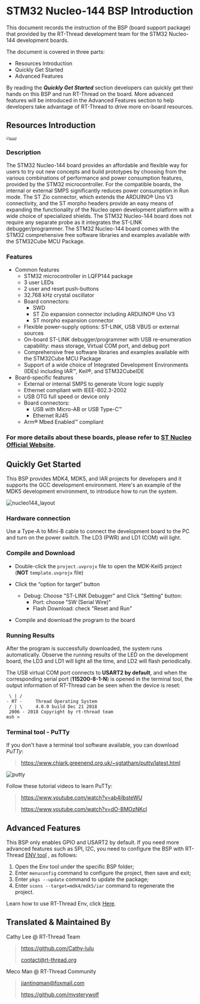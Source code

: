 # STM32 Nucleo-144 BSP Introduction

This document records the instruction of the BSP (board support package) that provided by the RT-Thread development team for the STM32 Nucleo-144 development boards.

The document is covered in three parts:

- Resources Introduction
- Quickly Get Started
- Advanced Features

By reading the ***Quickly Get Started*** section developers can quickly get their hands on this BSP and run RT-Thread on the board. More advanced features will be introduced in the Advanced Features section to help developers take advantage of RT-Thread to drive more on-board resources.



## Resources Introduction

[<img src="figures/stm32-nucleo-144.png" alt="board" style="zoom:50%;" />](figures/stm32-nucleo-144.jpg) 

### Description 

The STM32 Nucleo-144 board provides an affordable and flexible way for users to try out new concepts and build prototypes by choosing from the various combinations of performance and power consumption features, provided by the STM32 microcontroller. For the compatible boards, the internal or external SMPS significantly reduces power consumption in Run mode. The ST Zio connector, which extends the ARDUINO® Uno V3 connectivity, and the ST morpho headers provide an easy means of expanding the functionality of the Nucleo open development platform with a wide choice of specialized shields. The STM32 Nucleo-144 board does not require any separate probe as it integrates the ST-LINK debugger/programmer. The STM32 Nucleo-144 board comes with the STM32 comprehensive free software libraries and examples available with the STM32Cube MCU Package.

### Features

- Common features
  - STM32 microcontroller in LQFP144 package 
  - 3 user LEDs
  - 2 user and reset push-buttons
  - 32.768 kHz crystal oscillator
  - Board connectors: 
    - SWD 
    - ST Zio expansion connector including ARDUINO® Uno V3
    - ST morpho expansion connector
  - Flexible power-supply options: ST-LINK, USB VBUS or external sources
  - On-board ST-LINK debugger/programmer with USB re-enumeration capability: mass storage, Virtual COM port, and debug port
  - Comprehensive free software libraries and examples available with the STM32Cube MCU Package
  - Support of a wide choice of Integrated Development Environments (IDEs) including IAR™, Keil®, and STM32CubeIDE
- Board-specific features
  - External or internal SMPS to generate Vcore logic supply
  - Ethernet compliant with IEEE-802.3-2002
  - USB OTG full speed or device only
  - Board connectors: 
    - USB with Micro-AB or USB Type-C™ 
    - Ethernet RJ45
  - Arm® Mbed Enabled™ compliant

### **For more details about these boards, please refer to [ST Nucleo Official Website](https://www.st.com/en/evaluation-tools/stm32-nucleo-boards.html?querycriteria=productId=LN1847).**



## Quickly Get Started

This BSP provides MDK4, MDK5, and IAR projects for developers and it supports the GCC development environment. Here's an example of the MDK5 development environment, to introduce how to run the system.

![nucleo144_layout](figures/nucleo144_layout.jpg)

### Hardware connection

Use a Type-A to Mini-B cable to connect the development board to the PC and turn on the power switch. The LD3 (PWR) and LD1 (COM) will light.

### Compile and Download

- Double-click the `project.uvprojx` file to open the MDK-Keil5 project  (**NOT** `template.uvprojx` file)
- Click the “option for target” button
  - Debug: Choose "ST-LINK Debugger" and Click "Setting" button:
    - Port: choose "SW (Serial Wire)"
    - Flash Download: check "Reset and Run"

- Compile and download the program to the board

### Running Results

After the program is successfully downloaded, the system runs automatically. Observe the running results of the LED on the development board, the LD3 and LD1 will light all the time, and LD2 will flash periodically.

The USB virtual COM port connects to **USART2 by default**, and when the corresponding serial port (**115200-8-1-N**) is opened in the terminal tool, the output information of RT-Thread can be seen when the device is reset:

```shell
 \ | /
- RT -     Thread Operating System
 / | \     4.0.0 build Dec 21 2018
 2006 - 2018 Copyright by rt-thread team
msh >
```

### Terminal tool - PuTTy 

If you don't have a terminal tool software available, you can download *PuTTy*:

>  https://www.chiark.greenend.org.uk/~sgtatham/putty/latest.html

![putty](figures/putty.png)



Follow these tutorial videos to learn PuTTy:

> https://www.youtube.com/watch?v=ab4ilbsteWU
>
> https://www.youtube.com/watch?v=dO-BMOzNKcI



## Advanced Features

This BSP only enables GPIO and USART2 by default. If you need more advanced features such as SPI, I2C, you need to configure the BSP with RT-Thread [ENV tool](https://www.rt-thread.io/download.html?download=Env) , as follows:

1. Open the Env tool under the specific BSP folder;
2. Enter `menuconfig` command to configure the project, then save and exit;
3. Enter `pkgs --update` command to update the package;
4. Enter `scons --target=mdk4/mdk5/iar` command to regenerate the project.

Learn how to use RT-Thread Env, click [Here](https://github.com/RT-Thread/rtthread-manual-doc/blob/master/env/env.md).



## Translated & Maintained By

Cathy Lee @ RT-Thread Team

> https://github.com/Cathy-lulu
>
> contact@rt-thread.org

Meco Man @ RT-Thread Community

> jiantingman@foxmail.com 
>
> https://github.com/mysterywolf